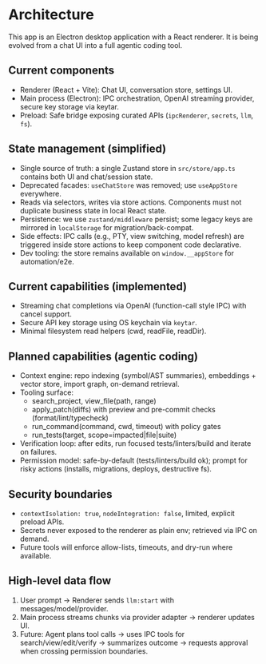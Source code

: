# Architecture

This app is an Electron desktop application with a React renderer. It is being evolved from a chat UI into a full agentic coding tool.

## Current components
- Renderer (React + Vite): Chat UI, conversation store, settings UI.
- Main process (Electron): IPC orchestration, OpenAI streaming provider, secure key storage via keytar.
- Preload: Safe bridge exposing curated APIs (`ipcRenderer`, `secrets`, `llm`, `fs`).


## State management (simplified)
- Single source of truth: a single Zustand store in `src/store/app.ts` contains both UI and chat/session state.
- Deprecated facades: `useChatStore` was removed; use `useAppStore` everywhere.
- Reads via selectors, writes via store actions. Components must not duplicate business state in local React state.
- Persistence: we use `zustand/middleware` persist; some legacy keys are mirrored in `localStorage` for migration/back-compat.
- Side effects: IPC calls (e.g., PTY, view switching, model refresh) are triggered inside store actions to keep component code declarative.
- Dev tooling: the store remains available on `window.__appStore` for automation/e2e.

## Current capabilities (implemented)
- Streaming chat completions via OpenAI (function-call style IPC) with cancel support.
- Secure API key storage using OS keychain via `keytar`.
- Minimal filesystem read helpers (cwd, readFile, readDir).

## Planned capabilities (agentic coding)
- Context engine: repo indexing (symbol/AST summaries), embeddings + vector store, import graph, on-demand retrieval.
- Tooling surface:
  - search_project, view_file(path, range)
  - apply_patch(diffs) with preview and pre-commit checks (format/lint/typecheck)
  - run_command(command, cwd, timeout) with policy gates
  - run_tests(target, scope=impacted|file|suite)
- Verification loop: after edits, run focused tests/linters/build and iterate on failures.
- Permission model: safe-by-default (tests/linters/build ok); prompt for risky actions (installs, migrations, deploys, destructive fs).

## Security boundaries
- `contextIsolation: true`, `nodeIntegration: false`, limited, explicit preload APIs.
- Secrets never exposed to the renderer as plain env; retrieved via IPC on demand.
- Future tools will enforce allow-lists, timeouts, and dry-run where available.

## High-level data flow
1. User prompt → Renderer sends `llm:start` with messages/model/provider.
2. Main process streams chunks via provider adapter → renderer updates UI.
3. Future: Agent plans tool calls → uses IPC tools for search/view/edit/verify → summarizes outcome → requests approval when crossing permission boundaries.


